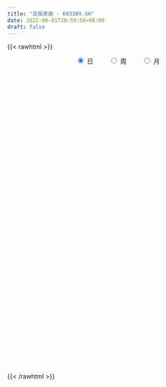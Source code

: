 ```yaml
---
title: "亚振家居 - 603389.SH"
date: 2022-06-01T20:59:58+08:00
draft: false
---
```

{{< rawhtml >}}
    <div style="text-align: center">
        <label style="padding: 1rem;"><input style="margin-right: .5rem" type="radio" name="period" value="D" checked onclick="period_change(this)">日</label>
        <label style="padding: 1rem;"><input style="margin-right: .5rem" type="radio" name="period" value="W" onclick="period_change(this)">周</label>
        <label style="padding: 1rem;"><input style="margin-right: .5rem" type="radio" name="period" value="M" onclick="period_change(this)">月</label>
    </div>
    <div id="chart" style="height: 700px;"></div> 
    <script type="text/javascript">
        const D_v = [82114.63,52950.4,50294.0,36849.05,47055.6,42603.58,30580.38,56770.98,43552.58,45963.4,66990.3,41269.6,26913.75,29449.4,23029.4,22311.6,22062.0,10682.8,16206.0,9727.2,11199.4,38153.0,19841.0,19947.8,16586.6,60252.59,131127.23,64589.23,49452.12,48221.6,50332.4,42783.16,36990.48,30258.23,17483.4,26361.94,16805.4,16472.77,15522.8,11909.0,14014.0,10115.6,13090.48,33696.35,20218.6,11322.2,9232.0,13166.0,8389.4,10971.2,8797.4,16659.4,9972.8,5972.4,7415.2,9520.08,21912.33,22350.23,10717.67,7793.43,16577.63,16574.96,11084.2,10787.0,12005.8,18620.4,22790.98,24934.8,67686.96,27652.0,17768.4,15387.0,35826.8,16040.4,21145.2,18427.22,27935.8,53205.82,64662.38,30685.8,34815.8,28030.4,33533.6,42331.11,47483.8,24840.78,33403.0,23444.2,37334.2,39296.04,24663.6,13895.4,22477.4,13898.67,13115.07,15350.83,7619.03,8774.0,8075.85,42058.0,37660.4,18821.8,16734.2,26412.6,13900.0,17202.0,18094.0,15691.0,13991.21,16585.2,8396.6,9402.2,6870.0,13206.41,11926.0,17723.0,17445.2,13136.6,18942.0,15912.0,12672.2,8187.4,11185.0,11232.6,13516.0,17030.0,10158.6,8590.0,11958.6,11248.0,12449.2,9717.4,7027.4,12654.0,10774.6,8608.0,41318.8,148672.58,108804.18,69450.25,54860.33,34027.6,49627.98,39025.78,40844.78,33180.4,29885.28,24335.4,19076.38,20788.8,19018.2,14956.6,13548.6,25996.0,17450.4,19324.8,23041.0,16982.85,16116.4,29396.0,20688.6,17185.0,14011.0,21960.0,21721.2,21346.2,15204.8,19253.27,18988.6,17302.29,16397.0,20033.49,17624.6,15718.4,14738.6,9738.6,13589.4,14746.8,19321.8,29630.0,105717.0,66163.8,56235.27,36707.8,30887.55,37304.0,19871.4,21388.6,23985.54,26809.0,24514.0,23927.4,15041.8,20462.45,24362.0,17383.0,16842.8,23057.4,26122.8,19882.4,22900.0,35516.0,22103.8,40820.55,23202.8,20262.0,27916.2,21557.6,15791.6,23292.4,29720.0,24681.4,42697.49,189503.6,186888.8,167613.47,148043.98,87834.61,63951.18,53562.2,28689.6,35053.2,33056.58,40023.25,31367.4,35375.6,33936.81,42202.38,27303.0,25459.4,35223.2,20630.2,17052.2,23837.4,20972.6,22262.8,20503.4,16587.0,14774.0,23535.4,19943.4,12585.2,25674.4,28485.0,18312.4,25846.0,16031.0,12625.4,20991.6,17387.6]
const D_histogram = [0.0,-0.0044289459,-0.0056926847,-0.0112240233,-0.0134221314,-0.0228749015,-0.0268310186,-0.0175964775,-0.0220384422,-0.016428294,-0.0073015056,-0.0027566854,-0.0019538947,-0.0035341658,-0.0039836372,-0.0024153504,-0.0073171987,-0.0102571721,-0.0124281606,-0.010784148,-0.0068105691,0.0041739475,0.0081184415,0.013168695,0.0154263772,0.0451363438,0.0572073649,0.0580976433,0.0537154926,0.0557086261,0.060828033,0.0636708605,0.0603253913,0.0461191557,0.0327651447,0.0263142422,0.0168101462,0.0052140978,-0.0102880291,-0.0184678417,-0.0298835747,-0.0350028579,-0.0332748019,-0.0234406541,-0.0274949838,-0.0291301379,-0.0297350654,-0.0436346693,-0.0439791973,-0.0382620747,-0.0295962975,-0.0156401194,-0.0111893355,-0.0065223968,-0.0032261126,-0.0009543718,0.0107691182,0.0207577286,0.0278116663,0.0294021574,0.0306087596,0.0212309057,0.0165111357,0.0098153354,0.0034859845,0.009835523,0.0167567302,0.020444352,0.0422869695,0.0429967246,0.0411746092,0.0384054159,0.0351002446,0.0251706283,0.020486569,0.0224800596,0.0195686974,0.0494289776,0.060499483,0.05843652,0.0557748286,0.0546648037,0.0570136371,0.0593628107,0.0346503312,0.0171669848,0.0114738641,-0.0037878491,-0.0516798888,-0.066341485,-0.0835058046,-0.0794506684,-0.0768051438,-0.0769212948,-0.0773106492,-0.0732073885,-0.0701655488,-0.0722557604,-0.0683539117,-0.0396852755,-0.0428544212,-0.05167518,-0.06601079,-0.0822628769,-0.0929331298,-0.1006099847,-0.1032261854,-0.0895345143,-0.0674114112,-0.0601550343,-0.0465057033,-0.0300970937,-0.0191323571,-0.0076436813,0.0086939686,0.026556423,0.0450158652,0.0589501531,0.0691833444,0.0693826933,0.0720589097,0.0670485772,0.0656265938,0.0631878012,0.0600955202,0.0642768975,0.0611643887,0.052227617,0.0348843401,0.0265033926,0.0260333262,0.0196379503,0.014286439,0.0021790555,-0.0020458758,-0.0081240409,0.0200730818,0.0401496285,0.0297416883,0.0128298325,-0.0009194796,-0.0062201234,-0.0040187303,-0.0004123301,0.0058011175,0.007566081,0.0000512876,-0.0135242332,-0.0186688455,-0.0201314184,-0.0191636062,-0.0166795324,-0.0146136516,-0.0039504026,0.000702526,0.0058100233,0.0026251535,0.0046145878,0.0084560152,0.0196193556,0.0296365988,0.0211120531,0.016042688,-0.0019480961,-0.0002868098,-0.011283309,-0.0213149951,-0.0397401458,-0.0598169983,-0.0644240694,-0.0761774046,-0.0609876482,-0.0461603454,-0.0232978115,-0.0080315213,0.0004152584,-0.0041523356,0.0012407635,-0.0008102202,0.0104512976,0.0281663121,0.0246826941,0.0354801395,0.0360746699,0.039095296,0.0293492136,0.0248087514,0.0166926024,0.019486231,0.0270125074,0.0306672424,0.0290811797,0.0223126187,0.0081324959,-0.0112445936,-0.021350454,-0.0205996232,-0.0213327341,-0.0363106077,-0.0338218331,-0.0217150339,-0.0079940685,0.0066757461,0.0243469329,0.0269630612,0.0205825512,0.0235287502,0.0257309121,0.0183581661,0.0200067655,0.0207959812,0.0132996621,0.0424542685,0.0482835058,0.0863022988,0.0835949225,0.0482926248,0.0032354708,-0.0302650026,-0.0642694919,-0.0838973011,-0.0830831184,-0.0871785547,-0.1028723308,-0.1037187321,-0.1249726228,-0.1505985874,-0.1594093374,-0.1702571459,-0.1412199044,-0.1088054501,-0.08785081,-0.0641282038,-0.0353008705,-0.0181064213,-0.0052342719,0.0119240141,0.0250985347,0.0369428035,0.0529917897,0.0617796451,0.0679675886,0.0816193132,0.0767113359,0.0742928268,0.0727539453,0.0672140107,0.0624943948,0.062861148,0.0566807902]
const D_fast = [0.0,-0.0055361823,-0.0082230923,-0.0165604367,-0.0221140777,-0.0372855732,-0.047949445,-0.0431140232,-0.0530655984,-0.0515625238,-0.0442611118,-0.0404054629,-0.0400911458,-0.0425549584,-0.0440003392,-0.04303589,-0.0497670379,-0.0552713044,-0.060549333,-0.0616013574,-0.0593304208,-0.0473024173,-0.0413283129,-0.0329858857,-0.0268716092,0.0141224434,0.0404953057,0.055909995,0.0649567174,0.0808770074,0.1012034225,0.1199639652,0.1316998438,0.1290233971,0.1238606723,0.1239883304,0.118686771,0.108394247,0.0903201128,0.0775233398,0.0586367131,0.0447667155,0.038176071,0.0421500553,0.0312219796,0.022304291,0.0142655971,-0.0105426741,-0.0218820014,-0.0257303974,-0.0244636946,-0.0144175464,-0.0127640963,-0.0097277569,-0.0072380008,-0.0052048529,0.0092109166,0.0243889591,0.0383958135,0.0473368439,0.0561956359,0.0521255085,0.0515335225,0.047291556,0.0418337012,0.0506421205,0.0617525102,0.07055122,0.1029655799,0.1144245162,0.122896053,0.1297282137,0.1351981036,0.1315611443,0.1319987273,0.1396122327,0.1415930449,0.1838105696,0.2100059457,0.2225521127,0.2338341284,0.2463903044,0.2629925471,0.2801824234,0.2641325267,0.2509409265,0.2481162718,0.2319075963,0.1710955845,0.139848617,0.1018078462,0.0860003153,0.0694445539,0.0500980793,0.0303810626,0.0161824762,0.0016829287,-0.0184712231,-0.0316578523,-0.0129105349,-0.0267932859,-0.0485328397,-0.0793711472,-0.1161889534,-0.1500924887,-0.1829218398,-0.2113445868,-0.2200365444,-0.214766294,-0.2225486758,-0.2205257705,-0.2116414343,-0.205459787,-0.1958820316,-0.1773708895,-0.1528693293,-0.1231559209,-0.0944840946,-0.0669550673,-0.0494100451,-0.0287191013,-0.0169672894,-0.0019826244,0.0113755333,0.0233071323,0.043557734,0.0557363224,0.059856455,0.051234263,0.0494791638,0.0555174289,0.0540315405,0.0522516389,0.0406890193,0.0359526191,0.0278434437,0.0610588369,0.0911727907,0.0882002726,0.0744958749,0.060516693,0.0536610183,0.0548577289,0.0583610465,0.0660247734,0.0696812572,0.0621792858,0.0452227066,0.0354108829,0.0289154555,0.0250923661,0.0234065569,0.0218190247,0.0314946731,0.0363232332,0.0428832364,0.0403546549,0.0434977361,0.0494531674,0.0655213466,0.0829477396,0.0797012071,0.078642514,0.0601647059,0.0617542898,0.0479369633,0.0325765285,0.0042163413,-0.0308147608,-0.0515278492,-0.0823255356,-0.0823826912,-0.0790954747,-0.0620573937,-0.0487989839,-0.0402483895,-0.0458540675,-0.0401507774,-0.0424043162,-0.0285299741,-0.0037733815,-0.001086326,0.0185811542,0.0281943521,0.0409888022,0.0385800233,0.0402417489,0.0362987505,0.0439639369,0.05824334,0.0695648857,0.0752491179,0.0740587116,0.0619117127,0.0397234748,0.0242800009,0.0198809259,0.0138146315,-0.0102408941,-0.0162075777,-0.009529537,0.0021929113,0.0185316625,0.0422895824,0.051646476,0.0504116038,0.0592399904,0.0678748804,0.0650916759,0.0717419666,0.0777301777,0.0735587741,0.1133269476,0.1312270614,0.190821429,0.2090127834,0.1857836419,0.1415353556,0.1004686315,0.0503967692,0.0097946348,-0.0101619621,-0.0360520371,-0.0774638959,-0.1042399803,-0.1567370266,-0.2200126381,-0.2686757225,-0.3220878174,-0.328355552,-0.3231424602,-0.3241505227,-0.3164599674,-0.2964578518,-0.2837900079,-0.2722264264,-0.252087137,-0.2326379827,-0.211558013,-0.1822610793,-0.1580283127,-0.1348484721,-0.1007919192,-0.0865220624,-0.0703673648,-0.05371776,-0.042454192,-0.0315502091,-0.0154681689,-0.0074783292]
const D_slow = [0.0,-0.0011072365,-0.0025304076,-0.0053364135,-0.0086919463,-0.0144106717,-0.0211184263,-0.0255175457,-0.0310271563,-0.0351342298,-0.0369596062,-0.0376487775,-0.0381372512,-0.0390207926,-0.0400167019,-0.0406205396,-0.0424498392,-0.0450141322,-0.0481211724,-0.0508172094,-0.0525198517,-0.0514763648,-0.0494467544,-0.0461545807,-0.0422979864,-0.0310139004,-0.0167120592,-0.0021876484,0.0112412248,0.0251683813,0.0403753896,0.0562931047,0.0713744525,0.0829042414,0.0910955276,0.0976740882,0.1018766247,0.1031801492,0.1006081419,0.0959911815,0.0885202878,0.0797695733,0.0714508729,0.0655907094,0.0587169634,0.0514344289,0.0440006626,0.0330919952,0.0220971959,0.0125316772,0.0051326029,0.001222573,-0.0015747609,-0.0032053601,-0.0040118882,-0.0042504812,-0.0015582016,0.0036312305,0.0105841471,0.0179346865,0.0255868764,0.0308946028,0.0350223867,0.0374762206,0.0383477167,0.0408065975,0.04499578,0.050106868,0.0606786104,0.0714277915,0.0817214438,0.0913227978,0.100097859,0.106390516,0.1115121583,0.1171321732,0.1220243475,0.1343815919,0.1495064627,0.1641155927,0.1780592998,0.1917255007,0.20597891,0.2208196127,0.2294821955,0.2337739417,0.2366424077,0.2356954454,0.2227754732,0.206190102,0.1853136508,0.1654509837,0.1462496978,0.1270193741,0.1076917118,0.0893898647,0.0718484775,0.0537845374,0.0366960594,0.0267747406,0.0160611353,0.0031423403,-0.0133603572,-0.0339260765,-0.0571593589,-0.0823118551,-0.1081184014,-0.13050203,-0.1473548828,-0.1623936414,-0.1740200672,-0.1815443406,-0.1863274299,-0.1882383503,-0.1860648581,-0.1794257524,-0.1681717861,-0.1534342478,-0.1361384117,-0.1187927384,-0.1007780109,-0.0840158666,-0.0676092182,-0.0518122679,-0.0367883879,-0.0207191635,-0.0054280663,0.0076288379,0.016349923,0.0229757711,0.0294841027,0.0343935902,0.0379652,0.0385099638,0.0379984949,0.0359674847,0.0409857551,0.0510231622,0.0584585843,0.0616660424,0.0614361725,0.0598811417,0.0588764591,0.0587733766,0.060223656,0.0621151762,0.0621279981,0.0587469398,0.0540797284,0.0490468738,0.0442559723,0.0400860892,0.0364326763,0.0354450757,0.0356207072,0.037073213,0.0377295014,0.0388831483,0.0409971521,0.045901991,0.0533111408,0.058589154,0.062599826,0.062112802,0.0620410996,0.0592202723,0.0538915236,0.0439564871,0.0290022375,0.0128962202,-0.006148131,-0.021395043,-0.0329351293,-0.0387595822,-0.0407674625,-0.0406636479,-0.0417017318,-0.041391541,-0.041594096,-0.0389812716,-0.0319396936,-0.0257690201,-0.0168989852,-0.0078803178,0.0018935062,0.0092308096,0.0154329975,0.0196061481,0.0244777058,0.0312308327,0.0388976433,0.0461679382,0.0517460929,0.0537792168,0.0509680684,0.0456304549,0.0404805491,0.0351473656,0.0260697137,0.0176142554,0.0121854969,0.0101869798,0.0118559163,0.0179426495,0.0246834148,0.0298290526,0.0357112402,0.0421439682,0.0467335098,0.0517352011,0.0569341964,0.060259112,0.0708726791,0.0829435556,0.1045191302,0.1254178609,0.1374910171,0.1382998848,0.1307336341,0.1146662611,0.0936919359,0.0729211563,0.0511265176,0.0254084349,-0.0005212481,-0.0317644038,-0.0694140507,-0.1092663851,-0.1518306715,-0.1871356476,-0.2143370101,-0.2362997127,-0.2523317636,-0.2611569812,-0.2656835866,-0.2669921545,-0.264011151,-0.2577365174,-0.2485008165,-0.235252869,-0.2198079578,-0.2028160606,-0.1824112323,-0.1632333984,-0.1446601917,-0.1264717053,-0.1096682026,-0.0940446039,-0.0783293169,-0.0641591194]
const D_data = [['2021-05-21', 4.6579, 4.6083, 4.4993, 4.757],['2021-05-24', 4.5786, 4.5389, 4.4398, 4.5984],['2021-05-25', 4.5191, 4.5588, 4.4497, 4.5687],['2021-05-26', 4.5389, 4.4795, 4.4696, 4.5489],['2021-05-27', 4.4398, 4.4894, 4.3903, 4.5092],['2021-05-28', 4.4894, 4.3506, 4.3407, 4.4894],['2021-05-31', 4.311, 4.3606, 4.3011, 4.3804],['2021-06-01', 4.3705, 4.5191, 4.3308, 4.5786],['2021-06-02', 4.5092, 4.3407, 4.3011, 4.5092],['2021-06-03', 4.3705, 4.4497, 4.3506, 4.529],['2021-06-04', 4.4398, 4.5191, 4.4002, 4.7173],['2021-06-07', 4.529, 4.4894, 4.4101, 4.648],['2021-06-08', 4.4795, 4.4497, 4.42, 4.5092],['2021-06-09', 4.46, 4.41, 4.4, 4.48],['2021-06-10', 4.41, 4.41, 4.39, 4.46],['2021-06-11', 4.41, 4.43, 4.4, 4.49],['2021-06-15', 4.41, 4.33, 4.32, 4.42],['2021-06-16', 4.31, 4.32, 4.29, 4.38],['2021-06-17', 4.29, 4.3, 4.25, 4.37],['2021-06-18', 4.31, 4.33, 4.26, 4.34],['2021-06-21', 4.33, 4.36, 4.3, 4.39],['2021-06-22', 4.36, 4.48, 4.34, 4.7],['2021-06-23', 4.46, 4.43, 4.42, 4.54],['2021-06-24', 4.4, 4.47, 4.38, 4.48],['2021-06-25', 4.44, 4.46, 4.44, 4.51],['2021-06-28', 4.45, 4.91, 4.45, 4.91],['2021-06-29', 5.12, 4.84, 4.77, 5.29],['2021-06-30', 4.92, 4.78, 4.7, 4.99],['2021-07-01', 4.7, 4.75, 4.66, 4.98],['2021-07-02', 4.74, 4.87, 4.7, 4.95],['2021-07-05', 4.83, 4.98, 4.83, 5.07],['2021-07-06', 4.98, 5.03, 4.95, 5.11],['2021-07-07', 5.01, 5.01, 4.96, 5.12],['2021-07-08', 4.95, 4.88, 4.84, 5.05],['2021-07-09', 4.91, 4.86, 4.82, 4.92],['2021-07-12', 4.86, 4.93, 4.84, 5.0],['2021-07-13', 4.89, 4.88, 4.85, 4.94],['2021-07-14', 4.88, 4.82, 4.78, 4.93],['2021-07-15', 4.79, 4.71, 4.66, 4.87],['2021-07-16', 4.7, 4.74, 4.68, 4.76],['2021-07-19', 4.73, 4.64, 4.61, 4.73],['2021-07-20', 4.62, 4.66, 4.59, 4.7],['2021-07-21', 4.66, 4.72, 4.66, 4.77],['2021-07-22', 4.7, 4.84, 4.69, 5.05],['2021-07-23', 4.88, 4.67, 4.65, 4.89],['2021-07-26', 4.72, 4.67, 4.61, 4.75],['2021-07-27', 4.62, 4.66, 4.61, 4.69],['2021-07-28', 4.61, 4.43, 4.42, 4.64],['2021-07-29', 4.46, 4.53, 4.46, 4.55],['2021-07-30', 4.5, 4.59, 4.45, 4.62],['2021-08-02', 4.58, 4.64, 4.54, 4.67],['2021-08-03', 4.64, 4.75, 4.63, 4.79],['2021-08-04', 4.74, 4.67, 4.67, 4.77],['2021-08-05', 4.67, 4.69, 4.66, 4.73],['2021-08-06', 4.75, 4.69, 4.65, 4.75],['2021-08-09', 4.69, 4.69, 4.66, 4.72],['2021-08-10', 4.71, 4.85, 4.69, 4.97],['2021-08-11', 4.85, 4.9, 4.75, 4.93],['2021-08-12', 4.84, 4.93, 4.84, 4.98],['2021-08-13', 4.9, 4.91, 4.84, 4.94],['2021-08-16', 4.99, 4.94, 4.87, 5.01],['2021-08-17', 4.93, 4.81, 4.79, 4.98],['2021-08-18', 4.78, 4.85, 4.77, 4.85],['2021-08-19', 4.87, 4.81, 4.78, 4.88],['2021-08-20', 4.81, 4.79, 4.69, 4.83],['2021-08-23', 4.81, 4.96, 4.71, 4.99],['2021-08-24', 4.95, 5.02, 4.94, 5.14],['2021-08-25', 4.98, 5.03, 4.93, 5.08],['2021-08-26', 5.05, 5.36, 5.03, 5.49],['2021-08-27', 5.32, 5.2, 5.18, 5.44],['2021-08-30', 5.13, 5.21, 5.13, 5.3],['2021-08-31', 5.16, 5.23, 5.14, 5.26],['2021-09-01', 5.23, 5.25, 5.18, 5.44],['2021-09-02', 5.21, 5.17, 5.16, 5.28],['2021-09-03', 5.2, 5.23, 5.18, 5.34],['2021-09-06', 5.29, 5.34, 5.21, 5.35],['2021-09-07', 5.29, 5.31, 5.23, 5.38],['2021-09-08', 5.34, 5.84, 5.31, 5.84],['2021-09-09', 5.82, 5.78, 5.56, 5.83],['2021-09-10', 5.77, 5.71, 5.65, 5.9],['2021-09-13', 5.67, 5.76, 5.61, 5.97],['2021-09-14', 5.75, 5.84, 5.69, 5.97],['2021-09-15', 5.8, 5.96, 5.75, 6.11],['2021-09-16', 5.96, 6.05, 5.88, 6.13],['2021-09-17', 6.13, 5.72, 5.65, 6.13],['2021-09-22', 5.7, 5.75, 5.55, 5.79],['2021-09-23', 5.74, 5.88, 5.74, 6.0],['2021-09-24', 5.84, 5.74, 5.64, 5.93],['2021-09-27', 5.75, 5.17, 5.17, 5.75],['2021-09-28', 5.09, 5.4, 5.06, 5.45],['2021-09-29', 5.48, 5.25, 5.24, 5.48],['2021-09-30', 5.2, 5.44, 5.18, 5.45],['2021-10-08', 5.4, 5.4, 5.38, 5.63],['2021-10-11', 5.44, 5.33, 5.24, 5.44],['2021-10-12', 5.27, 5.28, 5.2, 5.38],['2021-10-13', 5.24, 5.3, 5.13, 5.34],['2021-10-14', 5.28, 5.26, 5.19, 5.29],['2021-10-15', 5.25, 5.15, 5.14, 5.26],['2021-10-18', 5.25, 5.18, 5.11, 5.25],['2021-10-19', 5.17, 5.54, 5.15, 5.69],['2021-10-20', 5.53, 5.18, 5.17, 5.62],['2021-10-21', 5.18, 5.04, 5.02, 5.21],['2021-10-22', 5.0, 4.86, 4.84, 5.04],['2021-10-25', 4.91, 4.69, 4.65, 4.91],['2021-10-26', 4.71, 4.61, 4.58, 4.73],['2021-10-27', 4.63, 4.51, 4.47, 4.65],['2021-10-28', 4.53, 4.45, 4.37, 4.54],['2021-10-29', 4.47, 4.59, 4.41, 4.67],['2021-11-01', 4.67, 4.71, 4.55, 4.74],['2021-11-02', 4.75, 4.53, 4.48, 4.76],['2021-11-03', 4.53, 4.6, 4.52, 4.62],['2021-11-04', 4.61, 4.66, 4.55, 4.71],['2021-11-05', 4.66, 4.62, 4.6, 4.72],['2021-11-08', 4.64, 4.65, 4.62, 4.7],['2021-11-09', 4.66, 4.76, 4.65, 4.77],['2021-11-10', 4.76, 4.86, 4.75, 4.91],['2021-11-11', 4.87, 4.97, 4.87, 4.99],['2021-11-12', 4.96, 5.02, 4.93, 5.06],['2021-11-15', 5.06, 5.07, 4.85, 5.12],['2021-11-16', 5.1, 5.01, 4.96, 5.12],['2021-11-17', 5.01, 5.09, 4.94, 5.14],['2021-11-18', 5.09, 5.03, 5.02, 5.12],['2021-11-19', 5.03, 5.1, 5.0, 5.17],['2021-11-22', 5.1, 5.12, 5.04, 5.28],['2021-11-23', 5.11, 5.14, 5.04, 5.22],['2021-11-24', 5.14, 5.28, 5.11, 5.32],['2021-11-25', 5.28, 5.24, 5.17, 5.32],['2021-11-26', 5.25, 5.18, 5.14, 5.27],['2021-11-29', 5.15, 5.04, 5.02, 5.15],['2021-11-30', 5.07, 5.11, 5.02, 5.19],['2021-12-01', 5.15, 5.21, 5.12, 5.24],['2021-12-02', 5.21, 5.14, 5.13, 5.24],['2021-12-03', 5.17, 5.14, 5.11, 5.17],['2021-12-06', 5.18, 5.02, 5.01, 5.19],['2021-12-07', 5.02, 5.08, 5.01, 5.11],['2021-12-08', 5.08, 5.03, 5.02, 5.11],['2021-12-09', 5.07, 5.53, 5.07, 5.53],['2021-12-10', 5.53, 5.59, 5.51, 6.0],['2021-12-13', 5.4, 5.27, 5.25, 5.46],['2021-12-14', 5.24, 5.14, 5.14, 5.31],['2021-12-15', 5.16, 5.11, 5.1, 5.18],['2021-12-16', 5.15, 5.17, 5.09, 5.17],['2021-12-17', 5.14, 5.26, 5.14, 5.28],['2021-12-20', 5.2, 5.3, 5.2, 5.37],['2021-12-21', 5.33, 5.37, 5.26, 5.44],['2021-12-22', 5.32, 5.35, 5.3, 5.44],['2021-12-23', 5.37, 5.23, 5.18, 5.37],['2021-12-24', 5.18, 5.1, 5.06, 5.23],['2021-12-27', 5.13, 5.15, 5.03, 5.16],['2021-12-28', 5.14, 5.17, 5.09, 5.18],['2021-12-29', 5.2, 5.19, 5.11, 5.3],['2021-12-30', 5.16, 5.21, 5.16, 5.27],['2021-12-31', 5.18, 5.21, 5.18, 5.29],['2022-01-04', 5.29, 5.35, 5.22, 5.38],['2022-01-05', 5.39, 5.32, 5.27, 5.43],['2022-01-06', 5.32, 5.36, 5.29, 5.43],['2022-01-07', 5.38, 5.27, 5.24, 5.44],['2022-01-10', 5.3, 5.34, 5.18, 5.37],['2022-01-11', 5.35, 5.39, 5.33, 5.47],['2022-01-12', 5.38, 5.54, 5.37, 5.58],['2022-01-13', 5.53, 5.61, 5.5, 5.62],['2022-01-14', 5.62, 5.41, 5.4, 5.62],['2022-01-17', 5.5, 5.44, 5.35, 5.5],['2022-01-18', 5.39, 5.23, 5.19, 5.45],['2022-01-19', 5.25, 5.44, 5.19, 5.49],['2022-01-20', 5.49, 5.26, 5.21, 5.49],['2022-01-21', 5.18, 5.21, 5.17, 5.37],['2022-01-24', 5.28, 5.01, 4.98, 5.28],['2022-01-25', 5.01, 4.85, 4.83, 5.05],['2022-01-26', 4.85, 4.93, 4.81, 5.01],['2022-01-27', 4.94, 4.74, 4.72, 4.98],['2022-01-28', 4.83, 5.03, 4.77, 5.13],['2022-02-07', 5.16, 5.06, 4.97, 5.25],['2022-02-08', 5.02, 5.23, 5.01, 5.26],['2022-02-09', 5.2, 5.22, 5.17, 5.26],['2022-02-10', 5.19, 5.19, 5.14, 5.25],['2022-02-11', 5.19, 5.03, 5.01, 5.23],['2022-02-14', 5.04, 5.15, 4.99, 5.19],['2022-02-15', 5.15, 5.06, 5.0, 5.15],['2022-02-16', 5.05, 5.25, 5.05, 5.27],['2022-02-17', 5.25, 5.42, 5.22, 5.78],['2022-02-18', 5.28, 5.21, 5.06, 5.3],['2022-02-21', 5.15, 5.43, 5.15, 5.46],['2022-02-22', 5.35, 5.36, 5.33, 5.56],['2022-02-23', 5.38, 5.43, 5.27, 5.44],['2022-02-24', 5.36, 5.28, 5.18, 5.49],['2022-02-25', 5.34, 5.33, 5.3, 5.44],['2022-02-28', 5.37, 5.27, 5.23, 5.39],['2022-03-01', 5.3, 5.41, 5.25, 5.42],['2022-03-02', 5.34, 5.52, 5.34, 5.53],['2022-03-03', 5.53, 5.53, 5.45, 5.55],['2022-03-04', 5.48, 5.5, 5.43, 5.54],['2022-03-07', 5.49, 5.44, 5.41, 5.54],['2022-03-08', 5.4, 5.31, 5.27, 5.46],['2022-03-09', 5.3, 5.16, 5.0, 5.38],['2022-03-10', 5.24, 5.19, 5.18, 5.33],['2022-03-11', 5.2, 5.29, 5.06, 5.3],['2022-03-14', 5.29, 5.26, 5.24, 5.36],['2022-03-15', 5.24, 5.02, 4.95, 5.29],['2022-03-16', 5.03, 5.18, 4.98, 5.2],['2022-03-17', 5.23, 5.32, 5.21, 5.32],['2022-03-18', 5.32, 5.4, 5.24, 5.5],['2022-03-21', 5.48, 5.49, 5.38, 5.53],['2022-03-22', 5.49, 5.63, 5.42, 5.72],['2022-03-23', 5.63, 5.52, 5.48, 5.64],['2022-03-24', 5.47, 5.42, 5.36, 5.52],['2022-03-25', 5.46, 5.55, 5.39, 5.61],['2022-03-28', 5.55, 5.58, 5.43, 5.63],['2022-03-29', 5.57, 5.47, 5.45, 5.57],['2022-03-30', 5.49, 5.59, 5.39, 5.59],['2022-03-31', 5.59, 5.61, 5.48, 5.7],['2022-04-01', 5.61, 5.51, 5.44, 5.64],['2022-04-06', 5.53, 6.06, 5.51, 6.06],['2022-04-07', 6.13, 5.91, 5.7, 6.53],['2022-04-08', 5.8, 6.5, 5.79, 6.5],['2022-04-11', 6.4, 6.17, 5.98, 6.4],['2022-04-12', 6.02, 5.73, 5.55, 6.09],['2022-04-13', 5.73, 5.43, 5.43, 5.73],['2022-04-14', 5.44, 5.37, 5.33, 5.58],['2022-04-15', 5.35, 5.16, 5.13, 5.46],['2022-04-18', 5.08, 5.15, 5.08, 5.24],['2022-04-19', 5.11, 5.3, 5.11, 5.32],['2022-04-20', 5.28, 5.17, 5.15, 5.39],['2022-04-21', 5.11, 4.9, 4.81, 5.18],['2022-04-22', 4.89, 4.96, 4.76, 5.04],['2022-04-25', 4.9, 4.55, 4.48, 4.95],['2022-04-26', 4.56, 4.25, 4.22, 4.57],['2022-04-27', 4.22, 4.23, 3.99, 4.25],['2022-04-28', 4.2, 4.0, 3.96, 4.28],['2022-04-29', 4.01, 4.4, 4.0, 4.4],['2022-05-05', 4.42, 4.48, 4.24, 4.53],['2022-05-06', 4.41, 4.37, 4.33, 4.53],['2022-05-09', 4.48, 4.43, 4.28, 4.51],['2022-05-10', 4.36, 4.56, 4.34, 4.58],['2022-05-11', 4.55, 4.48, 4.42, 4.63],['2022-05-12', 4.44, 4.46, 4.36, 4.54],['2022-05-13', 4.52, 4.56, 4.43, 4.61],['2022-05-16', 4.61, 4.57, 4.52, 4.66],['2022-05-17', 4.57, 4.61, 4.5, 4.62],['2022-05-18', 4.6, 4.74, 4.56, 4.81],['2022-05-19', 4.74, 4.73, 4.58, 4.8],['2022-05-20', 4.73, 4.76, 4.73, 4.82],['2022-05-23', 4.83, 4.94, 4.77, 4.98],['2022-05-24', 4.89, 4.77, 4.63, 4.96],['2022-05-25', 4.77, 4.82, 4.68, 4.82],['2022-05-26', 4.81, 4.86, 4.66, 4.93],['2022-05-27', 4.86, 4.83, 4.77, 4.9],['2022-05-30', 4.93, 4.85, 4.77, 4.93],['2022-05-31', 4.86, 4.94, 4.78, 4.97],['2022-06-01', 4.93, 4.88, 4.84, 5.02]]
const W_v = [231685.13,176497.22,166030.66,144659.91,189350.68,353390.82,272522.45,225220.36,183619.97,105369.92,95880.68,121293.7,101026.89,179215.76,130736.53,113331.15,152891.18,84551.01,57735.85,183438.53,100657.46,87394.16,75526.44,84151.57,283729.62,125968.38,85956.45,85554.65,73485.68,22250.52,15839.39,58907.63,95982.49,111806.92,91205.39,103857.57,77298.67,153762.21,107322.64,85855.32,30193.03,147006.39,117815.48,127574.67,153227.95,79542.82,53628.18,72790.37,26375.23,44456.98,30192.52,33950.46,39525.43,109716.75,76859.33,195054.78,108740.97,127501.23,105208.99,138602.23,384660.6,326069.79,665630.6899999999,598878.6799999999,527284.14,327089.08,744487.45,1467147.21,1286230.74,778807.3200000001,789931.78,461550.02,969699.23,1041508.8300000001,415735.08,592054.12,515049.78,310978.24,293535.89,343923.98,641221.96,763698.03,866297.75,794995.8999999999,453592.8300000001,276692.97,393708.31,921349.0,535979.9399999999,305506.06,106331.15,319554.1899999999,519603.54,247467.44,212048.7,163450.0,389073.98,216067.44,199470.68,184818.65,123724.75,299375.23,326927.13,116066.76,100277.41,87815.59,125619.72,130164.4,177380.8,137859.74,124746.73,132802.07,22704.48,83228.36,89729.64,101222.38,128398.64,127997.28,104923.5,89838.33,115311.2,181538.53,125151.51,155920.34,114761.96,112747.68,417371.8599999999,140342.64,180728.99,151395.28,124294.78,159890.47,146177.29,175604.19,166944.09,139812.31,118879.78,103941.38,89161.28,80094.77,154435.86,158788.91,94134.0,95856.77,57079.52,73269.07,59358.8,47613.33,57164.39,35821.53,79720.08,136856.24,118522.48,90959.76,65627.6,128690.94,99650.22,72545.49,53787.18,54308.71,131177.32,55404.28,39397.0,22945.08,7255.4,35856.36,43204.76,90707.19,95098.04,54830.4,75636.67,56235.36,30265.36,39269.19,101261.8,53854.34,37236.2,66554.8,44059.68,36905.6,57277.56,35420.0,16869.2,16063.0,45440.6,62922.55,58849.32,44649.0,66951.2,35658.13,20843.33,48871.2,140939.36,82285.26,29828.16,189838.87,651147.09,229752.63,243857.64,142973.75,58678.0,105727.8,353642.77,177847.67,87071.91,91135.03,53080.8,48817.2,72293.74,67029.59,161685.14,106167.8,194917.02,186194.71,81687.98,115189.24,22477.4,58757.6,123350.25,91299.6,55245.21,73437.21,66898.6,60527.2,52400.6,222027.98,316770.34,167271.64,87388.58,85812.2,100368.85,94243.2,91974.65,71409.6,235579.4,181006.02,120624.54,94092.05,127478.6,134305.35,115043.0,419089.89,521005.44,168190.03,164277.19,55853.4,104628.4,87425.0,114348.8,51004.6]
const W_histogram = [0.0,0.0041864387,-0.0112045672,-0.0218179085,-0.0309238251,0.008030661,0.0488828722,0.0876313585,0.0720760934,0.0587137933,-0.0029382287,-0.0026696555,-0.0483610682,-0.0282649768,-0.0804213788,-0.0995973069,-0.2109307871,-0.3109323609,-0.3455499054,-0.3376303296,-0.3393198978,-0.323674616,-0.2789373299,-0.2249950731,-0.1634118131,-0.1469862222,-0.1264288054,-0.1747045273,-0.2365124819,-0.2480887977,-0.2191526469,-0.1642715401,-0.083601558,-0.0242910456,-0.0175236784,0.0480847358,0.0936539696,0.1455162612,0.1365289616,0.1261872264,0.1173443013,0.1504483065,0.1826533156,0.2247432422,0.2446746292,0.213536626,0.1808336203,0.1432188422,0.1276621464,0.1033918654,0.1047612168,0.1055403517,0.1109394982,0.145597638,0.1500314776,0.2172270441,0.287565972,0.3296990037,0.4039255279,0.4971445874,0.4644070982,0.1624568551,-0.1646072536,-0.3654346246,-0.467335575,-0.5045194357,-0.402052589,-0.0962652644,-0.026408451,-0.0109826093,-0.0436477738,-0.0972535198,-0.0338533951,-0.0395936352,-0.0397643737,-0.050576014,-0.0526141028,-0.0963875379,-0.1669708731,-0.1664274504,-0.0655713504,0.0075884928,0.1576241524,0.1809662627,0.1960408837,0.1683077175,0.2007824454,0.2377168194,0.1911120374,0.0772742753,-0.0243918065,-0.0471137885,-0.067583584,-0.1239094703,-0.1314445192,-0.1538886715,-0.1301796597,-0.081016078,-0.0752096236,-0.0543366138,-0.060409336,-0.014611048,-0.0404960007,-0.0725408195,-0.1072331403,-0.1155990942,-0.1080193686,-0.0931299049,-0.059051267,-0.016486098,0.0076915684,0.0019881156,-0.0000114433,0.0130640341,0.012102896,0.0276640006,0.016651538,0.0103909936,-0.01344863,-0.0249005312,-0.0481611665,-0.0496696561,-0.0525342597,-0.0344660114,-0.0180710837,0.0065846408,0.0370059557,0.0434264527,-0.0048414213,-0.0633390377,-0.0864597766,-0.0581733859,-0.0660503068,-0.0327869227,-0.0203150761,-0.0259050191,-0.0310785939,-0.0426116624,-0.0352906879,-0.0291043683,-0.0466509514,-0.0590801007,-0.0472725666,-0.0302748623,-0.0215993812,0.0080216311,0.0384465551,0.0556759369,0.0686652599,0.0724670368,0.0771019006,0.0932253004,0.1041067262,0.1064723174,0.1119851784,0.1227172262,0.1238677858,0.1186638384,0.1120129111,0.105811987,0.0930208866,0.0841456289,0.0716738857,0.0606037214,0.0546449969,0.0501824585,0.0410847226,0.0395864941,0.0441033933,0.0476242084,0.0521293514,0.0493021697,0.0457122159,0.0322384886,0.0094118713,-0.0098820836,-0.0208671493,-0.0374060196,-0.041291434,-0.0306301673,-0.022719081,-0.0270161669,-0.0241342174,-0.010517945,0.005339427,0.0325049321,0.0431280441,0.0604369278,0.0777258592,0.083171923,0.087676175,0.0854552479,0.0922276016,0.095220036,0.0941994246,0.1423669319,0.1350288279,0.1062582554,0.092519332,0.0722718718,0.0481460573,0.0374224086,0.0534447818,0.0584658938,0.0491752148,0.0344800182,0.0164509576,0.0087270931,0.0155054525,0.0092848464,0.0290450347,0.0397367081,0.0728113177,0.0880210386,0.0916736335,0.0672603756,0.0429750607,0.0065433561,-0.0381592802,-0.0843392643,-0.1096868649,-0.0967858338,-0.0807886527,-0.0635053297,-0.0538352764,-0.0180506365,-0.0175104063,-0.0282000964,-0.0280730689,-0.0242998903,-0.0132783736,-0.0199592468,-0.0360635681,-0.0456607334,-0.0390849905,-0.0264570706,-0.0074465557,-0.0096658565,-0.0046315722,0.007248476,0.0106546678,0.0742789619,0.0234470519,-0.0237604006,-0.0891416249,-0.1284598919,-0.1350486014,-0.1198316878,-0.0997683033,-0.0787679616]
const W_fast = [0.0,0.0052330484,-0.0129590994,-0.0290269177,-0.0458637906,-0.0049016392,0.04817129,0.1088276159,0.1112913742,0.1126075225,0.0502209432,0.0498221025,-0.0079595772,0.00507027,-0.0671914767,-0.1112667315,-0.2753329085,-0.4530675725,-0.5740725933,-0.6505606,-0.7370801426,-0.8023535148,-0.8273505612,-0.8296570726,-0.8089267659,-0.8292477306,-0.8402975151,-0.9322493689,-1.0531854439,-1.1267839591,-1.1526359701,-1.1388227482,-1.0790531557,-1.0258154047,-1.023428957,-0.9457993589,-0.8768166327,-0.7885752758,-0.763430335,-0.7422252636,-0.7217321134,-0.6510160316,-0.5731476935,-0.4748719564,-0.3937719122,-0.3715257588,-0.3590203594,-0.360830427,-0.3444715862,-0.3428939008,-0.3153342453,-0.2881700224,-0.2550360013,-0.183978452,-0.142036743,-0.0205344155,0.1216960053,0.246253788,0.4214616942,0.6389669006,0.7223311859,0.4609951566,0.0927792344,-0.1994067928,-0.4181416369,-0.5814553566,-0.5795016571,-0.2977806485,-0.2345259479,-0.2218457585,-0.2654228664,-0.3433419924,-0.2884052165,-0.3040438654,-0.3141556973,-0.3376113411,-0.3528029556,-0.4206732752,-0.5329993286,-0.5740627685,-0.4895995061,-0.4145425397,-0.225100842,-0.1565171661,-0.0924323241,-0.078088561,0.0045817783,0.1009453572,0.1021185845,0.0075993912,-0.1001646422,-0.1346650713,-0.1720307628,-0.2593340167,-0.2997301954,-0.3606465156,-0.3694824187,-0.3405728565,-0.353568808,-0.3462799517,-0.3674550078,-0.3253094819,-0.3613184347,-0.4114984584,-0.4729990643,-0.5102647918,-0.5296899083,-0.5380829209,-0.5187670997,-0.4803234552,-0.4542228966,-0.4594293206,-0.4614317403,-0.4450902544,-0.4430256685,-0.4205485637,-0.4273981418,-0.4310609379,-0.458262719,-0.475939753,-0.5112406798,-0.5251665834,-0.541164752,-0.5317130065,-0.5198358498,-0.4935339651,-0.4538611613,-0.4365840511,-0.4860622803,-0.5603946562,-0.6051303392,-0.591387295,-0.6157767926,-0.5907101392,-0.5833170617,-0.5953832594,-0.6083264826,-0.6305124668,-0.6320141642,-0.6331039367,-0.6623132577,-0.6895124322,-0.6895230398,-0.6800940509,-0.6768184152,-0.6451919951,-0.6051554323,-0.5740070663,-0.5438514283,-0.5219328922,-0.4980225532,-0.4585928283,-0.4216847211,-0.3927010504,-0.3591918948,-0.3177805405,-0.2856630345,-0.2612010223,-0.2398487218,-0.2195966492,-0.2091325279,-0.1969713784,-0.1915246501,-0.1874438841,-0.1797413593,-0.1716582831,-0.1704848384,-0.1620864434,-0.1465436958,-0.1311168287,-0.1135793478,-0.1040809871,-0.0962428869,-0.1016569921,-0.1221306415,-0.1438951174,-0.1600969703,-0.1859873455,-0.2001956184,-0.1971918935,-0.1949605776,-0.2060117052,-0.20916331,-0.1981765238,-0.1809842951,-0.145692557,-0.1242874339,-0.0918693183,-0.0551489221,-0.0289098775,-0.0024865818,0.0166563031,0.0464855572,0.0732830005,0.0958122453,0.1795714856,0.2059905886,0.2037845799,0.2131754896,0.2109959973,0.1989066971,0.1975386505,0.2269222191,0.2465598046,0.2495629294,0.2434877373,0.229571416,0.2240293248,0.2346840474,0.2307846528,0.2578060998,0.2784319503,0.3297093893,0.3669243698,0.3934953731,0.3858972091,0.3723556593,0.3375597938,0.2833173374,0.2160525372,0.1632832204,0.151987793,0.147787811,0.1491948016,0.1454060358,0.1766780166,0.1728406452,0.155100931,0.1482096912,0.1459078973,0.1536098205,0.1419391357,0.1168189223,0.0958065737,0.092611069,0.0986247212,0.1157735972,0.1111378323,0.1150142235,0.1287063907,0.1347762494,0.2169702841,0.172000137,0.1188525844,0.0311859538,-0.0402472861,-0.080598146,-0.0953391543,-0.1002178456,-0.0989094944]
const W_slow = [0.0,0.0010466097,-0.0017545321,-0.0072090092,-0.0149399655,-0.0129323003,-0.0007115822,0.0211962574,0.0392152808,0.0538937291,0.0531591719,0.0524917581,0.040401491,0.0333352468,0.0132299021,-0.0116694246,-0.0644021214,-0.1421352116,-0.228522688,-0.3129302704,-0.3977602448,-0.4786788988,-0.5484132313,-0.6046619995,-0.6455149528,-0.6822615084,-0.7138687097,-0.7575448416,-0.816672962,-0.8786951614,-0.9334833232,-0.9745512082,-0.9954515977,-1.0015243591,-1.0059052787,-0.9938840947,-0.9704706023,-0.934091537,-0.8999592966,-0.86841249,-0.8390764147,-0.8014643381,-0.7558010092,-0.6996151986,-0.6384465413,-0.5850623848,-0.5398539797,-0.5040492692,-0.4721337326,-0.4462857662,-0.420095462,-0.3937103741,-0.3659754995,-0.32957609,-0.2920682206,-0.2377614596,-0.1658699666,-0.0834452157,0.0175361663,0.1418223131,0.2579240877,0.2985383015,0.2573864881,0.1660278319,0.0491939381,-0.0769359208,-0.1774490681,-0.2015153842,-0.2081174969,-0.2108631492,-0.2217750926,-0.2460884726,-0.2545518214,-0.2644502302,-0.2743913236,-0.2870353271,-0.3001888528,-0.3242857373,-0.3660284556,-0.4076353181,-0.4240281557,-0.4221310325,-0.3827249944,-0.3374834288,-0.2884732078,-0.2463962785,-0.1962006671,-0.1367714623,-0.0889934529,-0.0696748841,-0.0757728357,-0.0875512828,-0.1044471788,-0.1354245464,-0.1682856762,-0.2067578441,-0.239302759,-0.2595567785,-0.2783591844,-0.2919433379,-0.3070456719,-0.3106984339,-0.320822434,-0.3389576389,-0.365765924,-0.3946656975,-0.4216705397,-0.4449530159,-0.4597158327,-0.4638373572,-0.4619144651,-0.4614174362,-0.461420297,-0.4581542885,-0.4551285645,-0.4482125643,-0.4440496798,-0.4414519314,-0.4448140889,-0.4510392217,-0.4630795134,-0.4754969274,-0.4886304923,-0.4972469951,-0.5017647661,-0.5001186059,-0.490867117,-0.4800105038,-0.4812208591,-0.4970556185,-0.5186705627,-0.5332139091,-0.5497264858,-0.5579232165,-0.5630019855,-0.5694782403,-0.5772478888,-0.5879008044,-0.5967234764,-0.6039995684,-0.6156623063,-0.6304323315,-0.6422504731,-0.6498191887,-0.655219034,-0.6532136262,-0.6436019874,-0.6296830032,-0.6125166882,-0.594399929,-0.5751244539,-0.5518181288,-0.5257914472,-0.4991733679,-0.4711770733,-0.4404977667,-0.4095308203,-0.3798648607,-0.3518616329,-0.3254086361,-0.3021534145,-0.2811170073,-0.2631985358,-0.2480476055,-0.2343863563,-0.2218407416,-0.211569561,-0.2016729375,-0.1906470891,-0.1787410371,-0.1657086992,-0.1533831568,-0.1419551028,-0.1338954807,-0.1315425128,-0.1340130337,-0.1392298211,-0.1485813259,-0.1589041844,-0.1665617263,-0.1722414965,-0.1789955383,-0.1850290926,-0.1876585788,-0.1863237221,-0.1781974891,-0.167415478,-0.1523062461,-0.1328747813,-0.1120818005,-0.0901627568,-0.0687989448,-0.0457420444,-0.0219370354,0.0016128207,0.0372045537,0.0709617607,0.0975263245,0.1206561575,0.1387241255,0.1507606398,0.1601162419,0.1734774374,0.1880939108,0.2003877145,0.2090077191,0.2131204585,0.2153022317,0.2191785949,0.2214998065,0.2287610651,0.2386952422,0.2568980716,0.2789033312,0.3018217396,0.3186368335,0.3293805987,0.3310164377,0.3214766176,0.3003918015,0.2729700853,0.2487736269,0.2285764637,0.2127001313,0.1992413122,0.1947286531,0.1903510515,0.1833010274,0.1762827602,0.1702077876,0.1668881942,0.1618983825,0.1528824904,0.1414673071,0.1316960595,0.1250817918,0.1232201529,0.1208036888,0.1196457957,0.1214579147,0.1241215817,0.1426913221,0.1485530851,0.142612985,0.1203275787,0.0882126058,0.0544504554,0.0244925335,-0.0004495423,-0.0201415328]
const W_data = [['2017-07-21', 14.061, 13.4297, 12.3803, 14.061],['2017-07-28', 13.4051, 13.4953, 12.9952, 13.6101],['2017-08-04', 13.5281, 13.2166, 13.1674, 13.9709],['2017-08-11', 13.2576, 13.192, 12.9542, 13.4871],['2017-08-18', 13.1346, 13.1346, 12.9624, 13.9709],['2017-08-25', 13.1592, 13.8069, 13.1592, 14.594],['2017-09-01', 13.8561, 14.0692, 13.7659, 14.5038],['2017-09-08', 14.1348, 14.3152, 13.5117, 14.348],['2017-09-15', 14.348, 13.7659, 13.7331, 14.6514],['2017-09-22', 13.6675, 13.7741, 13.5445, 13.9709],['2017-09-29', 13.6593, 12.9952, 12.8722, 13.8643],['2017-10-13', 13.2002, 13.6101, 13.0444, 13.7413],['2017-10-20', 13.6265, 12.8968, 12.6426, 13.6429],['2017-10-27', 12.8722, 13.6265, 12.7246, 14.0037],['2017-11-03', 13.4707, 12.5934, 12.5279, 13.4789],['2017-11-10', 12.6508, 12.741, 12.5525, 12.9952],['2017-11-17', 12.8066, 11.1013, 11.0521, 12.8722],['2017-11-24', 11.1341, 10.4453, 10.3798, 11.3144],['2017-12-01', 10.4044, 10.6093, 10.2322, 10.6339],['2017-12-08', 10.4863, 10.7569, 10.2896, 11.3062],['2017-12-15', 10.7979, 10.3306, 9.896, 10.7979],['2017-12-22', 10.3142, 10.2568, 10.1994, 10.9537],['2017-12-29', 10.3634, 10.4699, 9.9452, 10.5273],['2018-01-05', 10.4699, 10.5683, 10.2568, 10.6421],['2018-01-12', 10.5601, 10.7323, 10.4044, 11.5604],['2018-01-19', 10.5847, 10.1584, 10.0026, 10.6175],['2018-01-26', 10.1092, 10.101, 10.0108, 10.3962],['2018-02-02', 10.0846, 8.9368, 8.74, 10.1174],['2018-02-09', 8.7974, 8.1907, 8.1005, 8.9368],['2018-02-14', 8.2399, 8.3054, 8.2399, 8.4612],['2018-02-23', 8.3628, 8.5432, 8.3628, 8.6826],['2018-03-02', 8.5924, 8.8056, 8.535, 8.9286],['2018-03-09', 8.822, 9.2565, 8.7564, 9.3877],['2018-03-16', 9.2565, 9.1827, 8.9204, 9.5681],['2018-03-23', 9.1171, 8.5432, 8.3792, 9.6501],['2018-03-30', 8.5022, 9.3467, 8.2153, 9.3877],['2018-04-04', 9.3467, 9.3139, 9.1171, 9.4943],['2018-04-13', 9.2811, 9.6173, 9.1581, 9.7976],['2018-04-20', 9.5599, 8.9532, 8.3792, 9.6665],['2018-04-27', 8.781, 8.863, 8.658, 9.3631],['2018-05-04', 8.9368, 8.8056, 8.494, 8.9368],['2018-05-11', 8.822, 9.3877, 8.8056, 9.5353],['2018-05-18', 9.3877, 9.5763, 9.3303, 9.8222],['2018-05-25', 9.6091, 9.9616, 9.5845, 10.1994],['2018-06-01', 9.9616, 9.9452, 9.5681, 10.5273],['2018-06-08', 9.7976, 9.3713, 9.3057, 9.9862],['2018-06-15', 9.2729, 9.2565, 9.1417, 10.2732],['2018-06-22', 9.1827, 9.0597, 8.5596, 9.6747],['2018-06-29', 9.1007, 9.231, 8.863, 9.2557],['2018-07-06', 9.3384, 9.0409, 8.9004, 9.3384],['2018-07-13', 8.9748, 9.3219, 8.388, 9.3962],['2018-07-20', 9.2392, 9.3467, 9.1731, 9.6524],['2018-07-27', 9.3467, 9.4541, 9.2805, 9.5533],['2018-08-03', 9.4293, 9.983, 9.3549, 10.454],['2018-08-10', 9.8673, 9.7846, 9.6359, 10.2144],['2018-08-17', 9.7516, 10.8755, 9.6937, 11.3052],['2018-08-24', 10.8094, 11.4622, 10.8094, 11.4622],['2018-08-31', 11.5862, 11.6441, 10.9912, 12.1482],['2018-09-07', 11.6606, 12.6523, 11.6441, 12.7101],['2018-09-14', 12.6275, 13.7183, 12.3134, 14.0406],['2018-09-21', 13.5365, 12.7184, 12.7184, 14.4125],['2018-09-28', 11.4457, 8.7268, 8.4955, 11.4457],['2018-10-12', 8.2393, 6.7435, 6.3468, 8.3136],['2018-10-19', 6.7848, 6.7104, 6.3468, 7.3385],['2018-10-26', 6.9418, 6.8096, 6.5369, 7.5699],['2018-11-02', 6.76, 6.8509, 6.3964, 6.9583],['2018-11-09', 6.8757, 8.3963, 6.7848, 8.3963],['2018-11-16', 8.2641, 11.8259, 7.8591, 12.9333],['2018-11-23', 11.8672, 9.8094, 9.8094, 12.801],['2018-11-30', 9.6359, 9.3136, 8.8756, 9.7929],['2018-12-07', 9.3384, 8.6111, 8.4459, 10.3218],['2018-12-14', 8.6111, 8.0244, 7.8674, 8.8591],['2018-12-21', 8.1153, 9.4293, 8.0327, 10.1648],['2018-12-28', 9.264, 8.6525, 8.6194, 10.4292],['2019-01-04', 8.8095, 8.6359, 8.1566, 9.231],['2019-01-11', 8.8673, 8.3963, 8.2475, 8.95],['2019-01-18', 8.4045, 8.388, 7.95, 8.8095],['2019-01-25', 8.4045, 7.636, 7.5203, 8.4789],['2019-02-01', 7.6938, 6.8344, 6.3716, 7.7517],['2019-02-15', 7.0327, 7.3467, 6.917, 7.6277],['2019-02-22', 7.4542, 8.7268, 7.3798, 9.107],['2019-03-01', 8.669, 8.7682, 8.4541, 9.5037],['2019-03-08', 8.8425, 10.3466, 8.6359, 10.9333],['2019-03-15', 10.1317, 9.3136, 8.9913, 11.0738],['2019-03-22', 9.3797, 9.421, 8.9252, 9.7516],['2019-03-29', 9.3467, 8.9582, 8.5202, 9.4128],['2019-04-04', 9.0078, 9.8425, 8.9417, 10.2722],['2019-04-12', 9.8342, 10.2392, 9.3467, 11.3796],['2019-04-19', 9.6772, 9.3219, 9.0491, 10.3383],['2019-04-26', 9.3219, 8.1401, 8.1401, 9.4045],['2019-04-30', 8.1153, 7.7186, 7.4542, 8.1814],['2019-05-10', 7.5864, 8.3302, 7.0658, 8.4707],['2019-05-17', 8.107, 8.1814, 7.8095, 8.9748],['2019-05-24', 8.2227, 7.4294, 7.3054, 8.2393],['2019-05-31', 7.4872, 7.7434, 7.355, 7.917],['2019-06-06', 7.76, 7.3337, 7.2445, 7.9481],['2019-06-14', 7.3733, 7.7697, 7.3337, 8.2454],['2019-06-21', 7.7301, 8.1661, 7.5814, 8.3346],['2019-06-28', 8.1661, 7.6706, 7.5814, 8.2652],['2019-07-05', 7.74, 7.8391, 7.7301, 8.1859],['2019-07-12', 7.8094, 7.4526, 7.2841, 7.8391],['2019-07-19', 7.4625, 8.1364, 7.185, 8.3247],['2019-07-26', 8.0769, 7.2246, 7.1355, 8.2553],['2019-08-02', 7.2246, 6.8976, 6.8084, 7.3039],['2019-08-09', 6.8976, 6.5607, 6.3922, 6.9372],['2019-08-16', 6.5607, 6.63, 6.4516, 6.7985],['2019-08-23', 6.6994, 6.6796, 6.6598, 6.967],['2019-08-30', 6.5012, 6.6895, 6.5012, 6.967],['2019-09-06', 6.6994, 6.9372, 6.6895, 7.1949],['2019-09-12', 6.9868, 7.1553, 6.967, 7.2544],['2019-09-20', 7.1751, 7.0363, 6.9174, 7.2742],['2019-09-27', 6.9967, 6.6498, 6.5607, 7.1255],['2019-09-30', 6.6498, 6.6102, 6.5408, 6.6697],['2019-10-11', 6.6201, 6.7688, 6.4516, 6.8381],['2019-10-18', 6.858, 6.5706, 6.5111, 6.9075],['2019-10-25', 6.5706, 6.7688, 6.4021, 6.7787],['2019-11-01', 6.7291, 6.4021, 6.2435, 6.9174],['2019-11-08', 6.3922, 6.3624, 6.2931, 6.7291],['2019-11-15', 6.3426, 5.9958, 5.9462, 6.3525],['2019-11-22', 5.966, 5.9759, 5.9462, 6.1642],['2019-11-29', 5.9759, 5.639, 5.5894, 6.0156],['2019-12-06', 5.6588, 5.7381, 5.4309, 5.9264],['2019-12-13', 5.748, 5.5993, 5.5399, 5.7777],['2019-12-20', 5.5993, 5.7976, 5.5696, 5.9759],['2019-12-27', 5.7976, 5.7777, 5.6192, 5.8967],['2020-01-03', 5.8075, 5.9165, 5.5894, 5.9859],['2020-01-10', 6.5111, 6.085, 6.0255, 7.1355],['2020-01-17', 6.085, 5.8471, 5.8471, 6.1246],['2020-01-23', 5.8075, 4.9948, 4.9155, 5.857],['2020-02-07', 4.4993, 4.4795, 4.0533, 4.5389],['2020-02-14', 4.4497, 4.5687, 4.4398, 4.7768],['2020-02-21', 4.6182, 5.0939, 4.5786, 5.0939],['2020-02-28', 5.0642, 4.5687, 4.5687, 5.0939],['2020-03-06', 4.5984, 5.0345, 4.5588, 5.0741],['2020-03-13', 5.0245, 4.7966, 4.5786, 5.193],['2020-03-20', 4.8561, 4.4894, 4.2813, 4.9354],['2020-03-27', 4.3903, 4.3606, 4.2515, 4.5191],['2020-04-03', 4.3407, 4.1227, 4.0831, 4.3407],['2020-04-10', 4.202, 4.2317, 4.1524, 4.42],['2020-04-17', 4.2615, 4.1425, 4.1128, 4.2912],['2020-04-24', 4.1524, 3.6966, 3.6668, 4.1921],['2020-04-30', 3.7065, 3.5479, 3.4191, 3.7263],['2020-05-08', 3.4984, 3.7164, 3.4984, 3.7659],['2020-05-15', 3.7362, 3.7362, 3.5776, 3.8056],['2020-05-22', 3.7362, 3.5875, 3.5578, 3.7362],['2020-05-29', 3.5975, 3.8551, 3.5479, 3.8849],['2020-06-05', 3.8749, 3.9542, 3.8254, 4.0137],['2020-06-12', 3.9542, 3.865, 3.7758, 4.0038],['2020-06-19', 3.8353, 3.8551, 3.8056, 3.9245],['2020-06-24', 3.8551, 3.756, 3.7065, 3.8948],['2020-07-03', 3.7362, 3.7659, 3.6966, 3.8551],['2020-07-10', 3.7659, 3.9542, 3.756, 4.0038],['2020-07-17', 3.9245, 3.9641, 3.9245, 4.1425],['2020-07-24', 3.984, 3.9047, 3.8948, 4.1029],['2020-07-31', 3.9245, 3.984, 3.8749, 4.0236],['2020-08-07', 3.9741, 4.1227, 3.9641, 4.2416],['2020-08-14', 4.0831, 4.0732, 3.984, 4.202],['2020-08-21', 4.0732, 4.0236, 3.9939, 4.1128],['2020-08-28', 4.0335, 4.0137, 3.9344, 4.0533],['2020-09-04', 4.0137, 4.0236, 3.9741, 4.0632],['2020-09-11', 4.0236, 3.9245, 3.8155, 4.2119],['2020-09-18', 3.9245, 3.9443, 3.865, 4.0632],['2020-09-25', 3.9542, 3.865, 3.8551, 4.093],['2020-09-30', 3.8749, 3.8353, 3.7957, 3.9047],['2020-10-09', 3.8353, 3.865, 3.8353, 3.8849],['2020-10-16', 3.8749, 3.865, 3.8452, 3.9245],['2020-10-23', 3.8551, 3.7758, 3.7758, 3.8849],['2020-10-30', 3.7758, 3.8452, 3.7461, 4.0434],['2020-11-06', 3.9641, 3.9344, 3.865, 4.0831],['2020-11-13', 3.9641, 3.9542, 3.9146, 3.9939],['2020-11-20', 3.9741, 4.0038, 3.9344, 4.0732],['2020-11-27', 4.0236, 3.9344, 3.8948, 4.0236],['2020-12-04', 3.9344, 3.9245, 3.8948, 3.9443],['2020-12-11', 3.9245, 3.7659, 3.756, 3.9245],['2020-12-18', 3.7659, 3.5479, 3.4884, 3.9146],['2020-12-25', 3.5281, 3.4587, 3.3695, 3.6668],['2020-12-31', 3.429, 3.4488, 3.429, 3.5281],['2021-01-08', 3.4488, 3.2605, 3.1614, 3.4984],['2021-01-15', 3.2506, 3.3101, 3.1515, 3.3893],['2021-01-22', 3.3101, 3.4587, 3.3001, 3.4984],['2021-01-29', 3.4587, 3.429, 3.3695, 3.6371],['2021-02-05', 3.4785, 3.2407, 3.1713, 3.4785],['2021-02-10', 3.2704, 3.2803, 3.2209, 3.2902],['2021-02-19', 3.2902, 3.4191, 3.2902, 3.4587],['2021-02-26', 3.3893, 3.4984, 3.3893, 3.5083],['2021-03-05', 3.4984, 3.7461, 3.4686, 3.7659],['2021-03-12', 3.7659, 3.647, 3.5281, 3.8452],['2021-03-19', 3.6668, 3.8254, 3.5975, 3.8849],['2021-03-26', 3.8056, 3.9542, 3.8056, 4.0236],['2021-04-02', 3.9443, 3.9146, 3.7957, 3.984],['2021-04-09', 3.9146, 3.984, 3.865, 4.0137],['2021-04-16', 3.9641, 3.9641, 3.8749, 4.093],['2021-04-23', 3.9741, 4.1524, 3.9542, 4.3209],['2021-04-30', 4.1425, 4.202, 4.0236, 4.2317],['2021-05-07', 4.2416, 4.2317, 4.1723, 4.3209],['2021-05-14', 4.2218, 5.0741, 4.093, 5.0741],['2021-05-21', 4.9552, 4.6083, 4.4299, 5.0543],['2021-05-28', 4.5786, 4.3506, 4.3407, 4.5984],['2021-06-04', 4.311, 4.5191, 4.3011, 4.7173],['2021-06-11', 4.529, 4.43, 4.39, 4.648],['2021-06-18', 4.41, 4.33, 4.25, 4.42],['2021-06-25', 4.33, 4.46, 4.3, 4.7],['2021-07-02', 4.45, 4.87, 4.45, 5.29],['2021-07-09', 4.83, 4.86, 4.82, 5.12],['2021-07-16', 4.86, 4.74, 4.66, 5.0],['2021-07-23', 4.73, 4.67, 4.59, 5.05],['2021-07-30', 4.72, 4.59, 4.42, 4.75],['2021-08-06', 4.58, 4.69, 4.54, 4.79],['2021-08-13', 4.69, 4.91, 4.66, 4.98],['2021-08-20', 4.99, 4.79, 4.69, 5.01],['2021-08-27', 4.81, 5.2, 4.71, 5.49],['2021-09-03', 5.13, 5.23, 5.13, 5.44],['2021-09-10', 5.29, 5.71, 5.21, 5.9],['2021-09-17', 5.67, 5.72, 5.61, 6.13],['2021-09-24', 5.7, 5.74, 5.55, 6.0],['2021-09-30', 5.75, 5.44, 5.06, 5.75],['2021-10-08', 5.4, 5.4, 5.38, 5.63],['2021-10-15', 5.44, 5.15, 5.13, 5.44],['2021-10-22', 5.25, 4.86, 4.84, 5.69],['2021-10-29', 4.91, 4.59, 4.37, 4.91],['2021-11-05', 4.67, 4.62, 4.48, 4.76],['2021-11-12', 4.64, 5.02, 4.62, 5.06],['2021-11-19', 5.06, 5.1, 4.85, 5.17],['2021-11-26', 5.1, 5.18, 5.04, 5.32],['2021-12-03', 5.15, 5.14, 5.02, 5.24],['2021-12-10', 5.18, 5.59, 5.01, 6.0],['2021-12-17', 5.4, 5.26, 5.09, 5.46],['2021-12-24', 5.2, 5.1, 5.06, 5.44],['2021-12-31', 5.13, 5.21, 5.03, 5.3],['2022-01-07', 5.29, 5.27, 5.22, 5.44],['2022-01-14', 5.3, 5.41, 5.18, 5.62],['2022-01-21', 5.5, 5.21, 5.17, 5.5],['2022-01-28', 5.28, 5.03, 4.72, 5.28],['2022-02-11', 5.16, 5.03, 4.97, 5.26],['2022-02-18', 5.04, 5.21, 4.99, 5.78],['2022-02-25', 5.15, 5.33, 5.15, 5.56],['2022-03-04', 5.37, 5.5, 5.23, 5.55],['2022-03-11', 5.49, 5.29, 5.0, 5.54],['2022-03-18', 5.29, 5.4, 4.95, 5.5],['2022-03-25', 5.48, 5.55, 5.36, 5.72],['2022-04-01', 5.55, 5.51, 5.39, 5.7],['2022-04-08', 5.53, 6.5, 5.51, 6.53],['2022-04-15', 6.4, 5.16, 5.13, 6.4],['2022-04-22', 5.08, 4.96, 4.76, 5.39],['2022-04-29', 4.9, 4.4, 3.96, 4.95],['2022-05-06', 4.42, 4.37, 4.24, 4.53],['2022-05-13', 4.48, 4.56, 4.28, 4.63],['2022-05-20', 4.61, 4.76, 4.5, 4.82],['2022-05-27', 4.83, 4.83, 4.63, 4.98],['2022-06-02', 4.93, 4.88, 4.77, 5.02]]
const M_v = [799491.24,2266906.0900000003,2071307.1499999999,3673015.9400000013,1552636.02,1619062.8399999999,1090797.98,1031482.8700000001,1038088.91,648994.6300000001,465763.15,462693.13,459342.3800000001,626717.39,186293.19,425685.6800000001,424238.84,524731.8,283422.32,161306.98,604691.47,954541.6100000001,1959945.7200000002,4435609.5899999989,3262689.8600000003,2073902.6000000001,1736462.48,2457411.4500000002,2262874.4600000004,1298673.8700000001,968062.0999999999,997269.4399999999,497520.2,595493.8200000001,378983.82,461665.51,621143.4300000001,807420.08,581757.8199999999,637899.37,549763.2,320339.36,224971.8,466672.41,365272.2100000001,292634.01,177023.71,289931.9,253755.46,204797.64,113792.8,257154.27,304815.0800000001,1131147.1300000001,776625.86,506809.13,382981.07,651001.35,295884.85,279314.82,822652.54,372398.9,509383.62,545473.5399999999,1297243.9499999997,395872.6,17387.6]
const M_histogram = [0.0,-0.221568547,-0.0841119209,0.4289648354,0.1223707212,-0.3212248642,-0.5283757344,-0.6804165365,-0.7010152332,-0.7506123021,-0.7392544021,-0.8460972108,-0.8562446645,-0.855096258,-0.8502185193,-0.754988651,-0.6691829711,-0.4897084582,-0.3796914409,-0.2498770705,0.0000312457,-0.0080234864,-0.1224662663,0.0027708104,0.0607074585,-0.0221724591,0.0858487173,0.1905847999,0.1881899069,0.1990350695,0.2109280759,0.1947661302,0.1633185933,0.1488639616,0.1284009914,0.087249142,0.0844129658,0.0454706454,0.0092374145,-0.0208922801,-0.0613833474,-0.0460218782,-0.020380852,0.0274767336,0.0778299377,0.1098591337,0.1423860326,0.1769923927,0.176529381,0.1821701703,0.1966183371,0.232452493,0.2811844469,0.3215245492,0.3704009338,0.382330811,0.4225752009,0.4500521717,0.3994138997,0.3889889031,0.3766253009,0.3449673875,0.3288929021,0.3290606116,0.2397324479,0.2101272476,0.1807376765]
const M_fast = [0.0,-0.2769606838,-0.1605320379,0.4597859273,0.1837844934,-0.340117308,-0.6793621119,-1.0015070481,-1.1973595531,-1.4346096975,-1.6080653981,-1.9264325094,-2.1506411293,-2.3632667873,-2.5709436784,-2.6644609729,-2.7459510358,-2.6889036374,-2.6738094803,-2.6064643775,-2.3565482499,-2.3666088536,-2.5116682001,-2.3857384208,-2.312624908,-2.4010479404,-2.2715645846,-2.1191823021,-2.0745297183,-2.0139257884,-1.9493007631,-1.9167711761,-1.9073890647,-1.884627706,-1.8729904283,-1.8923299922,-1.874062927,-1.9016375861,-1.9355614633,-1.970914228,-2.0267511322,-2.0228951325,-2.0023493193,-1.9476225503,-1.8778118618,-1.8183178823,-1.7501944753,-1.671340017,-1.6276706834,-1.5764873516,-1.5128846005,-1.4189373214,-1.2999092557,-1.1791880162,-1.0377113981,-0.9301988182,-0.784310628,-0.6443206143,-0.5951054114,-0.5082831822,-0.4264904592,-0.3719065257,-0.3057577855,-0.2233249231,-0.2527199749,-0.2297933632,-0.2139985152]
const M_slow = [0.0,-0.0553921368,-0.076420117,0.0308210919,0.0614137722,-0.0188924439,-0.1509863775,-0.3210905116,-0.4963443199,-0.6839973954,-0.868810996,-1.0803352987,-1.2943964648,-1.5081705293,-1.7207251591,-1.9094723219,-2.0767680646,-2.1991951792,-2.2941180394,-2.356587307,-2.3565794956,-2.3585853672,-2.3892019338,-2.3885092312,-2.3733323665,-2.3788754813,-2.357413302,-2.309767102,-2.2627196253,-2.2129608579,-2.1602288389,-2.1115373064,-2.070707658,-2.0334916676,-2.0013914198,-1.9795791343,-1.9584758928,-1.9471082315,-1.9447988778,-1.9500219479,-1.9653677847,-1.9768732543,-1.9819684673,-1.9750992839,-1.9556417995,-1.928177016,-1.8925805079,-1.8483324097,-1.8042000645,-1.7586575219,-1.7095029376,-1.6513898144,-1.5810937026,-1.5007125653,-1.4081123319,-1.3125296292,-1.2068858289,-1.094372786,-0.9945193111,-0.8972720853,-0.8031157601,-0.7168739132,-0.6346506877,-0.5523855348,-0.4924524228,-0.4399206109,-0.3947361917]
const M_data = [['2016-12-30', 7.6202, 19.6496, 7.6202, 21.5648],['2017-01-26', 20.4238, 16.1777, 14.8655, 23.7734],['2017-02-28', 16.2021, 20.3178, 15.8191, 22.4776],['2017-03-31', 20.0733, 26.9275, 19.3806, 30.7742],['2017-04-28', 26.9438, 17.4409, 16.1695, 29.7474],['2017-05-31', 17.4246, 13.6104, 12.8769, 19.0465],['2017-06-30', 13.4556, 14.4546, 12.3064, 14.8809],['2017-07-31', 14.3562, 13.6511, 12.3803, 15.5778],['2017-08-31', 13.7741, 14.2168, 12.9542, 14.594],['2017-09-29', 14.266, 12.9952, 12.8722, 14.6514],['2017-10-31', 13.2002, 12.946, 12.6426, 14.0037],['2017-11-30', 12.9214, 10.4289, 10.2322, 13.11],['2017-12-29', 10.4945, 10.4699, 9.896, 11.3062],['2018-01-31', 10.4699, 9.6993, 9.6009, 11.5604],['2018-02-28', 9.6911, 8.8466, 8.1005, 9.8386],['2018-03-30', 8.7728, 9.3467, 8.2153, 9.6501],['2018-04-27', 9.3467, 8.863, 8.3792, 9.7976],['2018-05-31', 8.9368, 9.9862, 8.494, 10.1994],['2018-06-29', 10.019, 9.231, 8.5596, 10.5273],['2018-07-31', 9.3384, 9.545, 8.388, 9.6607],['2018-08-31', 9.5367, 11.6441, 9.5119, 12.1482],['2018-09-28', 11.6606, 8.7268, 8.4955, 14.4125],['2018-10-31', 8.2393, 6.6691, 6.3468, 8.3136],['2018-11-30', 6.7517, 9.3136, 6.6195, 12.9333],['2018-12-28', 9.3384, 8.6525, 7.8674, 10.4292],['2019-01-31', 8.8095, 6.4956, 6.3716, 9.231],['2019-02-28', 6.5947, 8.6442, 6.5947, 9.5037],['2019-03-29', 8.7516, 8.9582, 8.5202, 11.0738],['2019-04-30', 9.0078, 7.7186, 7.4542, 11.3796],['2019-05-31', 7.5864, 7.7434, 7.0658, 8.9748],['2019-06-28', 7.76, 7.6706, 7.2445, 8.3346],['2019-07-31', 7.74, 7.1652, 7.1355, 8.3247],['2019-08-30', 7.1751, 6.6895, 6.3922, 7.185],['2019-09-30', 6.6994, 6.6102, 6.5408, 7.2742],['2019-10-31', 6.6201, 6.2633, 6.2633, 6.9174],['2019-11-29', 6.3228, 5.639, 5.5894, 6.7291],['2019-12-31', 5.6588, 5.7876, 5.4309, 5.9759],['2020-01-23', 5.8273, 4.9948, 4.9155, 7.1355],['2020-02-28', 4.4993, 4.5687, 4.0533, 5.0939],['2020-03-31', 4.5984, 4.1822, 4.1623, 5.193],['2020-04-30', 4.1623, 3.5479, 3.4191, 4.42],['2020-05-29', 3.4984, 3.8551, 3.4984, 3.8849],['2020-06-30', 3.8749, 3.7858, 3.6966, 4.0137],['2020-07-31', 3.8056, 3.984, 3.7362, 4.1425],['2020-08-31', 3.9741, 4.0434, 3.9344, 4.2416],['2020-09-30', 4.0335, 3.8353, 3.7957, 4.2119],['2020-10-30', 3.8353, 3.8452, 3.7461, 4.0434],['2020-11-30', 3.9641, 3.9146, 3.865, 4.0831],['2020-12-31', 3.9047, 3.4488, 3.3695, 3.9443],['2021-01-29', 3.4488, 3.429, 3.1515, 3.6371],['2021-02-26', 3.4785, 3.4984, 3.1713, 3.5083],['2021-03-31', 3.4984, 3.8353, 3.4686, 4.0236],['2021-04-30', 3.8353, 4.202, 3.8353, 4.3209],['2021-05-31', 4.2416, 4.3606, 4.093, 5.0741],['2021-06-30', 4.3705, 4.78, 4.25, 5.29],['2021-07-30', 4.7, 4.59, 4.42, 5.12],['2021-08-31', 4.58, 5.23, 4.54, 5.49],['2021-09-30', 5.23, 5.44, 5.06, 6.13],['2021-10-29', 5.4, 4.59, 4.37, 5.69],['2021-11-30', 4.67, 5.11, 4.48, 5.32],['2021-12-31', 5.15, 5.21, 5.01, 6.0],['2022-01-28', 5.29, 5.03, 4.72, 5.62],['2022-02-28', 5.16, 5.27, 4.97, 5.78],['2022-03-31', 5.3, 5.61, 4.95, 5.72],['2022-04-29', 5.61, 4.4, 3.96, 6.53],['2022-05-31', 4.42, 4.94, 4.24, 4.98],['2022-06-30', 4.93, 4.88, 4.84, 5.02]]
        const D_a = [null,null,null,null,null,null,4.3011,null,null,null,4.7173,null,null,null,null,null,null,null,4.25,null,null,null,null,null,null,null,5.29,null,null,null,null,null,null,null,null,null,null,null,null,null,null,null,null,null,null,null,null,4.42,null,null,null,null,null,null,null,null,null,null,null,null,5.01,null,null,null,4.69,null,null,null,5.49,null,null,null,null,5.16,null,null,null,null,null,null,null,null,null,6.13,null,null,null,null,null,5.06,null,null,null,null,null,null,null,null,null,5.69,null,null,null,null,null,null,4.37,null,null,null,null,null,null,null,null,null,null,null,null,null,null,null,null,null,null,5.32,null,null,null,null,null,null,null,5.01,null,null,null,null,null,null,null,null,null,null,5.44,null,null,null,null,null,null,null,null,null,null,null,null,5.18,null,null,null,null,null,null,null,5.49,null,null,null,null,4.72,null,null,null,null,null,null,null,null,null,5.78,null,null,null,null,null,null,null,null,null,null,null,null,null,null,null,null,null,4.95,null,null,null,null,5.72,null,null,null,null,null,5.39,null,null,null,6.53,null,null,null,null,null,null,null,null,null,null,null,null,null,null,3.96,null,null,null,null,null,null,null,null,null,null,null,null,null,4.98,null,null,null,null,null,null,null]
const W_a = [null,null,null,null,null,null,null,null,14.6514,null,null,null,null,null,null,null,null,null,null,null,9.896,null,null,null,11.5604,null,null,null,8.1005,null,null,null,null,null,null,null,null,null,null,null,null,null,null,null,null,null,null,null,null,null,null,null,null,null,null,null,null,null,null,null,14.4125,null,null,null,null,6.3964,null,null,null,null,null,null,null,10.4292,null,null,null,null,6.3716,null,null,null,null,null,null,null,null,11.3796,null,null,null,null,null,null,null,null,null,null,null,null,null,null,null,null,6.3922,null,null,null,null,null,7.2742,null,null,null,null,null,null,null,null,null,null,5.4309,null,null,null,null,7.1355,null,null,null,null,null,null,null,null,null,null,null,null,null,null,3.4191,null,null,null,null,4.0137,null,null,null,3.6966,null,null,null,null,4.2416,null,null,null,null,null,null,null,null,null,null,null,null,null,null,null,null,null,null,null,null,null,null,3.1515,null,null,null,null,null,null,null,null,null,null,null,null,null,null,null,null,5.0741,null,null,null,null,4.25,null,null,null,null,null,null,null,null,null,null,null,null,6.13,null,null,null,null,null,4.37,null,null,null,null,null,null,null,null,null,null,null,null,null,null,null,null,null,null,null,null,null,6.53,null,null,null,null,null,null,null,null]
const M_a = [null,null,null,30.7742,null,null,null,null,null,null,null,null,null,null,8.1005,null,null,null,null,null,null,14.4125,null,null,null,null,null,null,null,null,null,null,null,null,null,null,null,null,null,null,3.4191,null,null,null,null,null,null,null,null,null,null,null,null,null,null,null,null,6.13,null,null,null,null,null,null,3.96,null,null]
        const D_b = [[{ coord: ['2021-05-31', 4.7173] }, { coord: ['2021-08-20', 4.3011] }],[{ coord: ['2021-08-26', 5.49] }, { coord: ['2022-04-07', 5.16] }]]
const W_b = [[{ coord: ['2017-09-15', 11.5604] }, { coord: ['2019-04-12', 9.896] }],[{ coord: ['2019-08-09', 7.1355] }, { coord: ['2020-01-10', 6.3922] }],[{ coord: ['2020-04-30', 4.0137] }, { coord: ['2021-01-15', 3.6966] }],[{ coord: ['2021-05-14', 5.0741] }, { coord: ['2021-10-29', 4.37] }]]
const M_b = [[{ coord: ['2017-03-31', 14.4125] }, { coord: ['2020-04-30', 8.1005] }]]
    </script>
{{< /rawhtml >}}